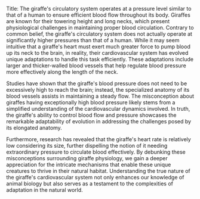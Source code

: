 Title: The giraffe's circulatory system operates at a pressure level similar to that of a human to ensure efficient blood flow throughout its body.
Giraffes are known for their towering height and long necks, which present physiological challenges in maintaining proper blood circulation. Contrary to common belief, the giraffe's circulatory system does not actually operate at significantly higher pressures than that of a human. While it may seem intuitive that a giraffe's heart must exert much greater force to pump blood up its neck to the brain, in reality, their cardiovascular system has evolved unique adaptations to handle this task efficiently. These adaptations include larger and thicker-walled blood vessels that help regulate blood pressure more effectively along the length of the neck.

Studies have shown that the giraffe's blood pressure does not need to be excessively high to reach the brain; instead, the specialized anatomy of its blood vessels assists in maintaining a steady flow. The misconception about giraffes having exceptionally high blood pressure likely stems from a simplified understanding of the cardiovascular dynamics involved. In truth, the giraffe's ability to control blood flow and pressure showcases the remarkable adaptability of evolution in addressing the challenges posed by its elongated anatomy.

Furthermore, research has revealed that the giraffe's heart rate is relatively low considering its size, further dispelling the notion of it needing extraordinary pressure to circulate blood effectively. By debunking these misconceptions surrounding giraffe physiology, we gain a deeper appreciation for the intricate mechanisms that enable these unique creatures to thrive in their natural habitat. Understanding the true nature of the giraffe's cardiovascular system not only enhances our knowledge of animal biology but also serves as a testament to the complexities of adaptation in the natural world.